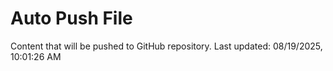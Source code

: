 # Auto Push File

Content that will be pushed to GitHub repository.
Last updated: 08/19/2025, 10:01:26 AM
